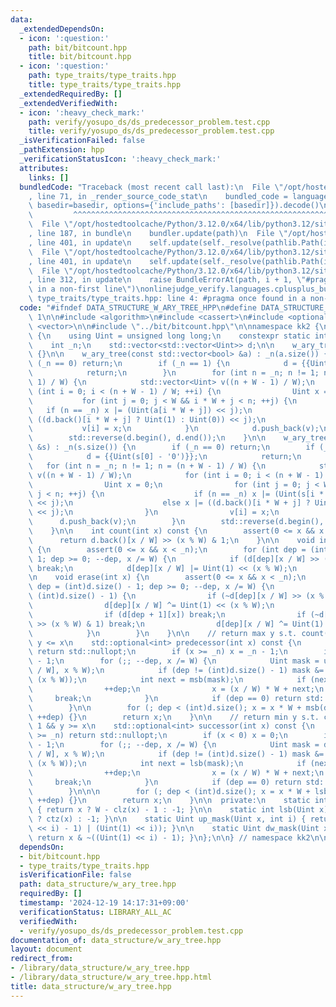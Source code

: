```yaml
---
data:
  _extendedDependsOn:
  - icon: ':question:'
    path: bit/bitcount.hpp
    title: bit/bitcount.hpp
  - icon: ':question:'
    path: type_traits/type_traits.hpp
    title: type_traits/type_traits.hpp
  _extendedRequiredBy: []
  _extendedVerifiedWith:
  - icon: ':heavy_check_mark:'
    path: verify/yosupo_ds/ds_predecessor_problem.test.cpp
    title: verify/yosupo_ds/ds_predecessor_problem.test.cpp
  _isVerificationFailed: false
  _pathExtension: hpp
  _verificationStatusIcon: ':heavy_check_mark:'
  attributes:
    links: []
  bundledCode: "Traceback (most recent call last):\n  File \"/opt/hostedtoolcache/Python/3.12.0/x64/lib/python3.12/site-packages/onlinejudge_verify/documentation/build.py\"\
    , line 71, in _render_source_code_stat\n    bundled_code = language.bundle(stat.path,\
    \ basedir=basedir, options={'include_paths': [basedir]}).decode()\n          \
    \         ^^^^^^^^^^^^^^^^^^^^^^^^^^^^^^^^^^^^^^^^^^^^^^^^^^^^^^^^^^^^^^^^^^^^^^^^^^^^^^^^^\n\
    \  File \"/opt/hostedtoolcache/Python/3.12.0/x64/lib/python3.12/site-packages/onlinejudge_verify/languages/cplusplus.py\"\
    , line 187, in bundle\n    bundler.update(path)\n  File \"/opt/hostedtoolcache/Python/3.12.0/x64/lib/python3.12/site-packages/onlinejudge_verify/languages/cplusplus_bundle.py\"\
    , line 401, in update\n    self.update(self._resolve(pathlib.Path(included), included_from=path))\n\
    \  File \"/opt/hostedtoolcache/Python/3.12.0/x64/lib/python3.12/site-packages/onlinejudge_verify/languages/cplusplus_bundle.py\"\
    , line 401, in update\n    self.update(self._resolve(pathlib.Path(included), included_from=path))\n\
    \  File \"/opt/hostedtoolcache/Python/3.12.0/x64/lib/python3.12/site-packages/onlinejudge_verify/languages/cplusplus_bundle.py\"\
    , line 312, in update\n    raise BundleErrorAt(path, i + 1, \"#pragma once found\
    \ in a non-first line\")\nonlinejudge_verify.languages.cplusplus_bundle.BundleErrorAt:\
    \ type_traits/type_traits.hpp: line 4: #pragma once found in a non-first line\n"
  code: "#ifndef DATA_STRUCTURE_W_ARY_TREE_HPP\n#define DATA_STRUCTURE_W_ARY_TREE_HPP\
    \ 1\n\n#include <algorithm>\n#include <cassert>\n#include <optional>\n#include\
    \ <vector>\n\n#include \"../bit/bitcount.hpp\"\n\nnamespace kk2 {\n\nstruct w_ary_tree\
    \ {\n    using Uint = unsigned long long;\n    constexpr static int W = 64;\n\
    \    int _n;\n    std::vector<std::vector<Uint>> d;\n\n    w_ary_tree() : d(1)\
    \ {}\n\n    w_ary_tree(const std::vector<bool> &a) : _n(a.size()) {\n        if\
    \ (_n == 0) return;\n        if (_n == 1) {\n            d = {{Uint(a[0])}};\n\
    \            return;\n        }\n        for (int n = _n; n != 1; n = (n + W -\
    \ 1) / W) {\n            std::vector<Uint> v((n + W - 1) / W);\n            for\
    \ (int i = 0; i < (n + W - 1) / W; ++i) {\n                Uint x = 0;\n     \
    \           for (int j = 0; j < W && i * W + j < n; ++j) {\n                 \
    \   if (n == _n) x |= (Uint(a[i * W + j]) << j);\n                    else x |=\
    \ ((d.back()[i * W + j] ? Uint(1) : Uint(0)) << j);\n                }\n     \
    \           v[i] = x;\n            }\n            d.push_back(v);\n        }\n\
    \        std::reverse(d.begin(), d.end());\n    }\n\n    w_ary_tree(const std::string\
    \ &s) : _n(s.size()) {\n        if (_n == 0) return;\n        if (_n == 1) {\n\
    \            d = {{Uint(s[0] - '0')}};\n            return;\n        }\n     \
    \   for (int n = _n; n != 1; n = (n + W - 1) / W) {\n            std::vector<Uint>\
    \ v((n + W - 1) / W);\n            for (int i = 0; i < (n + W - 1) / W; ++i) {\n\
    \                Uint x = 0;\n                for (int j = 0; j < W && i * W +\
    \ j < n; ++j) {\n                    if (n == _n) x |= (Uint(s[i * W + j] - '0')\
    \ << j);\n                    else x |= ((d.back()[i * W + j] ? Uint(1) : Uint(0))\
    \ << j);\n                }\n                v[i] = x;\n            }\n      \
    \      d.push_back(v);\n        }\n        std::reverse(d.begin(), d.end());\n\
    \    }\n\n    int count(int x) const {\n        assert(0 <= x && x < _n);\n  \
    \      return d.back()[x / W] >> (x % W) & 1;\n    }\n\n    void insert(int x)\
    \ {\n        assert(0 <= x && x < _n);\n        for (int dep = (int)d.size() -\
    \ 1; dep >= 0; --dep, x /= W) {\n            if (d[dep][x / W] >> (x % W) & 1)\
    \ break;\n            d[dep][x / W] |= Uint(1) << (x % W);\n        }\n    }\n\
    \n    void erase(int x) {\n        assert(0 <= x && x < _n);\n        for (int\
    \ dep = (int)d.size() - 1; dep >= 0; --dep, x /= W) {\n            if (dep ==\
    \ (int)d.size() - 1) {\n                if (~d[dep][x / W] >> (x % W) & 1) break;\n\
    \                d[dep][x / W] ^= Uint(1) << (x % W);\n            } else {\n\
    \                if (d[dep + 1][x]) break;\n                if (~d[dep][x / W]\
    \ >> (x % W) & 1) break;\n                d[dep][x / W] ^= Uint(1) << (x % W);\n\
    \            }\n        }\n    }\n\n    // return max y s.t. count(y) == 1 &&\
    \ y <= x\n    std::optional<int> predecessor(int x) const {\n        if (x < 0)\
    \ return std::nullopt;\n        if (x >= _n) x = _n - 1;\n        int dep = (int)d.size()\
    \ - 1;\n        for (;; --dep, x /= W) {\n            Uint mask = up_mask(d[dep][x\
    \ / W], x % W);\n            if (dep != (int)d.size() - 1) mask &= ~(Uint(1) <<\
    \ (x % W));\n            int next = msb(mask);\n            if (next != -1) {\n\
    \                ++dep;\n                x = (x / W) * W + next;\n           \
    \     break;\n            }\n            if (dep == 0) return std::nullopt;\n\
    \        }\n\n        for (; dep < (int)d.size(); x = x * W + msb(d[dep][x]),\
    \ ++dep) {}\n        return x;\n    }\n\n    // return min y s.t. count(y) ==\
    \ 1 && y >= x\n    std::optional<int> successor(int x) const {\n        if (x\
    \ >= _n) return std::nullopt;\n        if (x < 0) x = 0;\n        int dep = (int)d.size()\
    \ - 1;\n        for (;; --dep, x /= W) {\n            Uint mask = dw_mask(d[dep][x\
    \ / W], x % W);\n            if (dep != (int)d.size() - 1) mask &= ~(Uint(1) <<\
    \ (x % W));\n            int next = lsb(mask);\n            if (next != -1) {\n\
    \                ++dep;\n                x = (x / W) * W + next;\n           \
    \     break;\n            }\n            if (dep == 0) return std::nullopt;\n\
    \        }\n\n\n        for (; dep < (int)d.size(); x = x * W + lsb(d[dep][x]),\
    \ ++dep) {}\n        return x;\n    }\n\n  private:\n    static int msb(Uint x)\
    \ { return x ? W - clz(x) - 1 : -1; }\n\n    static int lsb(Uint x) { return x\
    \ ? ctz(x) : -1; }\n\n    static Uint up_mask(Uint x, int i) { return x & (((Uint(1)\
    \ << i) - 1) | (Uint(1) << i)); }\n\n    static Uint dw_mask(Uint x, int i) {\
    \ return x & ~((Uint(1) << i) - 1); }\n};\n\n} // namespace kk2\n\n#endif // DATA_STRUCTURE_W_ARY_TREE_HPP"
  dependsOn:
  - bit/bitcount.hpp
  - type_traits/type_traits.hpp
  isVerificationFile: false
  path: data_structure/w_ary_tree.hpp
  requiredBy: []
  timestamp: '2024-12-19 14:17:31+09:00'
  verificationStatus: LIBRARY_ALL_AC
  verifiedWith:
  - verify/yosupo_ds/ds_predecessor_problem.test.cpp
documentation_of: data_structure/w_ary_tree.hpp
layout: document
redirect_from:
- /library/data_structure/w_ary_tree.hpp
- /library/data_structure/w_ary_tree.hpp.html
title: data_structure/w_ary_tree.hpp
---
```

